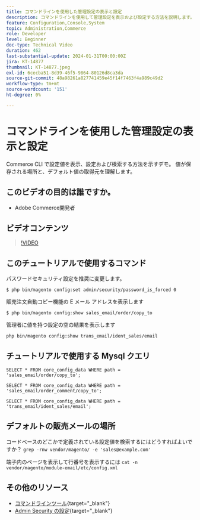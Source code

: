 ```yaml
---
title: コマンドラインを使用した管理設定の表示と設定
description: コマンドラインを使用して管理設定を表示および設定する方法を説明します。
feature: Configuration,Console,System
topic: Administration,Commerce
role: Developer
level: Beginner
doc-type: Technical Video
duration: 462
last-substantial-update: 2024-01-31T00:00:00Z
jira: KT-14877
thumbnail: KT-14877.jpeg
exl-id: 6cecba51-8d39-46f5-9864-80126d8ca3da
source-git-commit: 48a98261a827741459e45f14f7463f4a989c49d2
workflow-type: tm+mt
source-wordcount: '151'
ht-degree: 0%

---
```


# コマンドラインを使用した管理設定の表示と設定

Commerce CLI で設定値を表示、設定および検索する方法を示すデモ。 値が保存される場所と、デフォルト値の取得元を理解します。

## このビデオの目的は誰ですか。

- Adobe Commerce開発者

## ビデオコンテンツ

>[!VIDEO](https://video.tv.adobe.com/v/3427123?&learn=on)

## このチュートリアルで使用するコマンド

パスワードセキュリティ設定を推奨に変更します。

`$ php bin/magento config:set admin/security/password_is_forced 0`

販売注文自動コピー機能の E メール アドレスを表示します

`$ php bin/magento config:show sales_email/order/copy_to`

管理者に値を持つ設定の空の結果を表示します

`php bin/magento config:show trans_email/ident_sales/email`

## チュートリアルで使用する Mysql クエリ

```
SELECT * FROM core_config_data WHERE path = 'sales_email/order/copy_to';

SELECT * FROM core_config_data WHERE path = 'sales_email/order_comment/copy_to';

SELECT * FROM core_config_data WHERE path = 'trans_email/ident_sales/email';
```

## デフォルトの販売メールの場所

コードベースのどこかで定義されている設定値を検索するにはどうすればよいですか？
`grep -rnw vendor/magento/ -e 'sales@example.com'`

端子内のページを表示して行番号を表示するには `cat -n vendor/magento/module-email/etc/config.xml`

## その他のリソース

- [コマンドラインツール](https://experienceleague.adobe.com/docs/commerce-operations/configuration-guide/cli/config-cli.html){target="_blank"}
- [Admin Security の設定](https://experienceleague.adobe.com/docs/commerce-admin/systems/security/security-admin.html){target="_blank"}
